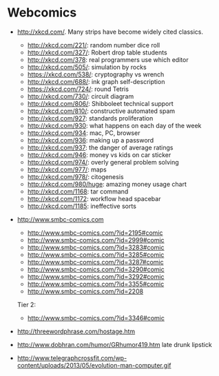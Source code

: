 # Webcomics

-   <http://xkcd.com/>. Many strips have become widely cited classics.

    - <http://xkcd.com/221/>: random number dice roll
    - <http://xkcd.com/327/>: Robert drop table students
    - <http://xkcd.com/378>: real programmers use which editor
    - <http://xkcd.com/505/>: simulation by rocks
    - <https://xkcd.com/538/>: cryptography vs wrench
    - <http://xkcd.com/688/>: ink graph self-description
    - <https://xkcd.com/724/>: round Tetris
    - <http://xkcd.com/730/>: circuit diagram
    - <http://xkcd.com/806/>: Shibboleet technical support
    - <http://xkcd.com/810/>: constructive automated spam
    - <http://xkcd.com/927>: standards proliferation
    - <http://xkcd.com/930>: what happens on each day of the week
    - <http://xkcd.com/934>: mac, PC, browser
    - <http://xkcd.com/936>: making up a password
    - <http://xkcd.com/937>: the danger of average ratings
    - <http://xkcd.com/946>: money vs kids on car sticker
    - <http://xkcd.com/974/>: overly general problem solving
    - <http://xkcd.com/977/>: maps
    - <http://xkcd.com/978/>: citogenesis
    - <http://xkcd.com/980/huge>: amazing money usage chart
    - <http://xkcd.com/1168>: tar command
    - <http://xkcd.com/1172>: workflow head spacebar
    - <http://xkcd.com/1185>: ineffective sorts

-   <http://www.smbc-comics.com>

    - <http://www.smbc-comics.com/?id=2195#comic>
    - <http://www.smbc-comics.com/?id=2999#comic>
    - <http://www.smbc-comics.com/?id=3283#comic>
    - <http://www.smbc-comics.com/?id=3285#comic>
    - <http://www.smbc-comics.com/?id=3287#comic>
    - <http://www.smbc-comics.com/?id=3290#comic>
    - <http://www.smbc-comics.com/?id=3292#comic>
    - <http://www.smbc-comics.com/?id=3355#comic>
    - <http://www.smbc-comics.com/?id=2208>

    Tier 2:

    - <http://www.smbc-comics.com/?id=3346#comic>

-   <http://threewordphrase.com/hostage.htm>

-   <http://www.dobhran.com/humor/GRhumor419.htm> late drunk lipstick

-   <http://www.telegraphcrossfit.com/wp-content/uploads/2013/05/evolution-man-computer.gif>
